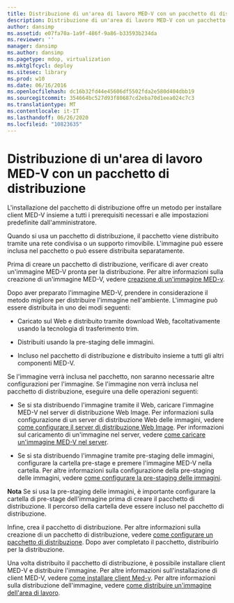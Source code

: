 ```yaml
---
title: Distribuzione di un'area di lavoro MED-V con un pacchetto di distribuzione
description: Distribuzione di un'area di lavoro MED-V con un pacchetto di distribuzione
author: dansimp
ms.assetid: e07fa70a-1a9f-486f-9a86-b33593b234da
ms.reviewer: ''
manager: dansimp
ms.author: dansimp
ms.pagetype: mdop, virtualization
ms.mktglfcycl: deploy
ms.sitesec: library
ms.prod: w10
ms.date: 06/16/2016
ms.openlocfilehash: dc16b32fd44e45606df5502fda2e580d404dbb19
ms.sourcegitcommit: 354664bc527d93f80687cd2eba70d1eea024c7c3
ms.translationtype: MT
ms.contentlocale: it-IT
ms.lasthandoff: 06/26/2020
ms.locfileid: "10823635"
---
```

# Distribuzione di un'area di lavoro MED-V con un pacchetto di distribuzione


L'installazione del pacchetto di distribuzione offre un metodo per installare client MED-V insieme a tutti i prerequisiti necessari e alle impostazioni predefinite dall'amministratore.

Quando si usa un pacchetto di distribuzione, il pacchetto viene distribuito tramite una rete condivisa o un supporto rimovibile. L'immagine può essere inclusa nel pacchetto o può essere distribuita separatamente.

Prima di creare un pacchetto di distribuzione, verificare di aver creato un'immagine MED-V pronta per la distribuzione. Per altre informazioni sulla creazione di un'immagine MED-V, vedere [creazione di un'immagine MED-v](creating-a-med-v-image.md).

Dopo aver preparato l'immagine MED-V, prendere in considerazione il metodo migliore per distribuire l'immagine nell'ambiente. L'immagine può essere distribuita in uno dei modi seguenti:

-   Caricato sul Web e distribuito tramite download Web, facoltativamente usando la tecnologia di trasferimento trim.

-   Distribuiti usando la pre-staging delle immagini.

-   Incluso nel pacchetto di distribuzione e distribuito insieme a tutti gli altri componenti MED-V.

Se l'immagine verrà inclusa nel pacchetto, non saranno necessarie altre configurazioni per l'immagine. Se l'immagine non verrà inclusa nel pacchetto di distribuzione, eseguire una delle operazioni seguenti:

-   Se si sta distribuendo l'immagine tramite il Web, caricare l'immagine MED-V nel server di distribuzione Web Image. Per informazioni sulla configurazione di un server di distribuzione Web delle immagini, vedere [come configurare il server di distribuzione Web Image](how-to-configure-the-image-web-distribution-server.md). Per informazioni sul caricamento di un'immagine nel server, vedere [come caricare un'immagine MED-V nel server](how-to-upload-a-med-v-image-to-the-server.md).

-   Se si sta distribuendo l'immagine tramite pre-staging delle immagini, configurare la cartella pre-stage e premere l'immagine MED-V nella cartella. Per altre informazioni sulla configurazione della pre-staging delle immagini, vedere [come configurare la pre-staging delle immagini](how-to-configure-image-pre-staging.md).

**Nota**  Se si usa la pre-staging delle immagini, è importante configurare la cartella di pre-stage dell'immagine prima di creare il pacchetto di distribuzione. Il percorso della cartella deve essere incluso nel pacchetto di distribuzione.

 

Infine, crea il pacchetto di distribuzione. Per altre informazioni sulla creazione di un pacchetto di distribuzione, vedere [come configurare un pacchetto di distribuzione](how-to-configure-a-deployment-package.md). Dopo aver completato il pacchetto, distribuirlo per la distribuzione.

Una volta distribuito il pacchetto di distribuzione, è possibile installare client MED-V e distribuire l'immagine. Per altre informazioni sull'installazione di client MED-V, vedere [come installare client Med-v](how-to-install-med-v-clientdeployment-package.md). Per altre informazioni sulla distribuzione dell'immagine, vedere [come distribuire un'immagine dell'area di lavoro](how-to-deploy-a-workspace-imagedeployment-package.md).

 

 





